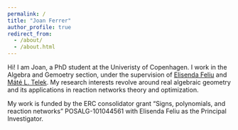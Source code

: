 ```yaml
---
permalink: /
title: "Joan Ferrer"
author_profile: true
redirect_from: 
  - /about/
  - /about.html
---
```


Hi! I am Joan, a PhD student at the Univeristy of Copenhagen. I work in the Algebra and Gemoetry section, under the supervision of [Elisenda Feliu](https://web.math.ku.dk/~efeliu/) and [Máté L. Telek](https://matetelek.wordpress.com/). My research interests revolve around real algebraic geometry and its applications in reaction networks theory and optimization. 

My work is funded by the ERC consolidator grant  “Signs, polynomials, and reaction networks” POSALG-101044561 with Elisenda Feliu as the Principal Investigator.

